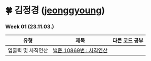 # 🍀 김정경 ([jeonggyoung](https://github.com/jeonggyoung))
### Week 01 (23.11.03.)
| 유형 | 제목 | 다른 코드 공부 |
| :---: | :---: | :---: |
| 입출력 및 사칙연산 | <a href="https://www.acmicpc.net/problem/10869">백준 10869번 : 사칙연산</a> |  |

